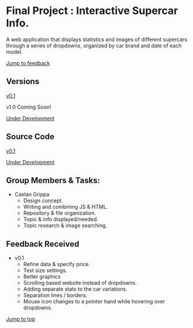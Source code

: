 # Final Project : Interactive Supercar Info.

A web application that displays statistics and images of different supercars through a series of dropdowns, organized by car brand and date of each model.

[Jump to feedback](https://github.com/CG-SKYLN/Program.Project/blob/gh-pages/README.md#feedback-received)

## Versions
[v0.1](http://supercarstats.great-site.net/)

v1.0 Coming Soon!

[Under Development](http://supercarstatsdevelopment.epizy.com/)

## Source Code
[v0.1](https://github.com/CG-SKYLN/Program.Project/tree/gh-pages/src/v0.1)

[Under Development](https://github.com/CG-SKYLN/Program.Project/tree/gh-pages/src/Open%20Development)

## Group Members & Tasks:
  - Caelan Grippa
      - Design concept.
      - Writing and combining JS & HTML.
      - Repository & file organization.
      - Topic & info displayed/needed.
      - Topic research & image searching.

## Feedback Received

- v0.1
  - Refine data & specify price.
  - Text size settings.
  - Better graphics
  - Scrolling based website instead of dropdowns.
  - Adding separate stats to the car variations.
  - Separation lines / borders.
  - Mouse icon changes to a pointer hand while hovering over dropdowns.

[Jump to top](https://github.com/CG-SKYLN/Program.Project/blob/gh-pages/README.md#final-project--interactive-supercar-info)
